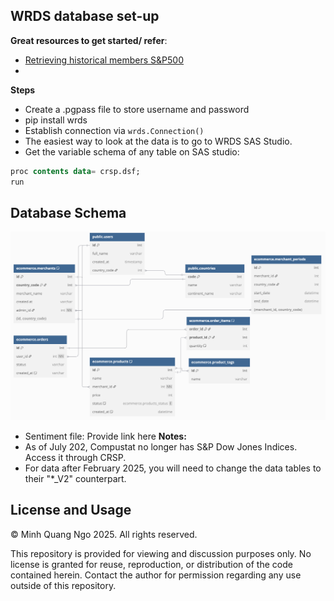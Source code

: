 ## WRDS database set-up
**Great resources to get started/ refer**:
- [Retrieving historical members S&P500](https://library.smu.edu.sg/topics-insights/notes-and-thoughts-retrieving-historical-members-sp-500-wrds)
- 
**Steps**
- Create a .pgpass file to store username and password
- pip install wrds
- Establish connection via `wrds.Connection()`
- The easiest way to look at the data is to go to WRDS SAS Studio.
- Get the variable schema of any table on SAS studio: 
```sql 
proc contents data= crsp.dsf;
run
```
## Database Schema
![Database Schema](./attachments/dbdiagram.png)

- Sentiment file: Provide link here 
**Notes:**
- As of July 202, Compustat no longer has S&P Dow Jones Indices. Access it through CRSP.
- For data after February 2025, you will need to change the data tables to their "*_V2" counterpart.

## License and Usage
© Minh Quang Ngo 2025. All rights reserved.

This repository is provided for viewing and discussion purposes only. No license is granted for reuse, reproduction, or distribution of the code contained herein. Contact the author for permission regarding any use outside of this repository.